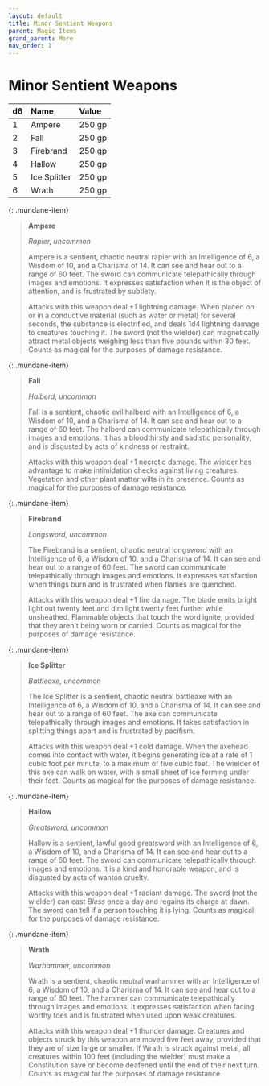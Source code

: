 ```yaml
---
layout: default
title: Minor Sentient Weapons
parent: Magic Items
grand_parent: More
nav_order: 1
---
```


# Minor Sentient Weapons

| d6   | Name         | Value  |
| :--- | :----------- | :----- |
| 1    | Ampere       | 250 gp |
| 2    | Fall         | 250 gp |
| 3    | Firebrand    | 250 gp |
| 4    | Hallow       | 250 gp |
| 5    | Ice Splitter | 250 gp |
| 6    | Wrath        | 250 gp |

{: .mundane-item}
> **Ampere**
>
> *Rapier, uncommon*
>
> Ampere is a sentient, chaotic neutral rapier with an Intelligence of 6, a Wisdom of 10, and a Charisma of 14. It can see and hear out to a range of 60 feet. The sword can communicate telepathically through images and emotions. It expresses satisfaction when it is the object of attention, and is frustrated by subtlety.
> 
> Attacks with this weapon deal +1 lightning damage. When placed on or in a conductive material (such as water or metal) for several seconds, the substance is electrified, and deals 1d4 lightning damage to creatures touching it. The sword (not the wielder) can magnetically attract metal objects weighing less than five pounds within 30 feet. Counts as magical for the purposes of damage resistance.

{: .mundane-item}
> **Fall**
>
> *Halberd, uncommon*
>
> Fall is a sentient, chaotic evil halberd with an Intelligence of 6, a Wisdom of 10, and a Charisma of 14. It can see and hear out to a range of 60 feet. The halberd can communicate telepathically through images and emotions. It has a bloodthirsty and sadistic personality, and is disgusted by acts of kindness or restraint.
> 
> Attacks with this weapon deal +1 necrotic damage. The wielder has advantage to make intimidation checks against living creatures. Vegetation and other plant matter wilts in its presence. Counts as magical for the purposes of damage resistance.

{: .mundane-item}
> **Firebrand**
>
> *Longsword, uncommon*
>
> The Firebrand is a sentient, chaotic neutral longsword with an Intelligence of 6, a Wisdom of 10, and a Charisma of 14. It can see and hear out to a range of 60 feet. The sword can communicate telepathically through images and emotions. It expresses satisfaction when things burn and is frustrated when flames are quenched.
> 
> Attacks with this weapon deal +1 fire damage. The blade emits bright light out twenty feet and dim light twenty feet further while unsheathed. Flammable objects that touch the word ignite, provided that they aren't being worn or carried. Counts as magical for the purposes of damage resistance.

{: .mundane-item}
> **Ice Splitter**
>
> *Battleaxe, uncommon*
>
> The Ice Splitter is a sentient, chaotic neutral battleaxe with an Intelligence of 6, a Wisdom of 10, and a Charisma of 14. It can see and hear out to a range of 60 feet. The axe can communicate telepathically through images and emotions. It takes satisfaction in splitting things apart and is frustrated by pacifism.
> 
> Attacks with this weapon deal +1 cold damage. When the axehead comes into contact with water, it begins generating ice at a rate of 1 cubic foot per minute, to a maximum of five cubic feet. The wielder of this axe can walk on water, with a small sheet of ice forming under their feet.  Counts as magical for the purposes of damage resistance.

{: .mundane-item}
> **Hallow**
>
> *Greatsword, uncommon*
>
> Hallow is a sentient, lawful good greatsword with an Intelligence of 6, a Wisdom of 10, and a Charisma of 14. It can see and hear out to a range of 60 feet. The sword can communicate telepathically through images and emotions. It is a kind and honorable weapon, and is disgusted by acts of wanton cruelty.
> 
> Attacks with this weapon deal +1 radiant damage. The sword (not the wielder) can cast _Bless_ once a day and regains its charge at dawn. The sword can tell if a person touching it is lying. Counts as magical for the purposes of damage resistance.

{: .mundane-item}
> **Wrath**
>
> *Warhammer, uncommon*
>
> Wrath is a sentient, chaotic neutral warhammer with an Intelligence of 6, a Wisdom of 10, and a Charisma of 14. It can see and hear out to a range of 60 feet. The hammer can communicate telepathically through images and emotions. It expresses satisfaction when facing worthy foes and is frustrated when used upon weak creatures.
> 
> Attacks with this weapon deal +1 thunder damage. Creatures and objects struck by this weapon are moved five feet away, provided that they are of size large or smaller. If Wrath is struck against metal, all creatures within 100 feet (including the wielder) must make a Constitution save or become deafened until the end of their next turn. Counts as magical for the purposes of damage resistance.
